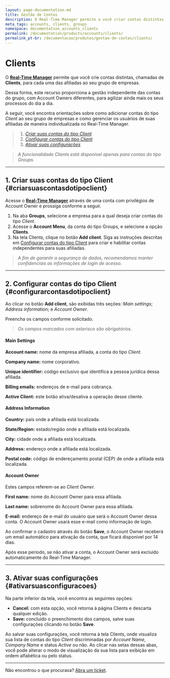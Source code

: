 ```yaml
---
layout: page-documentation-md
title: Gestão de Contas
description: O Real-Time Manager permite a você criar contas distintas, chamadas de Clients, para cada uma das afiliadas ao seu grupo de empresas.
meta_tags: accounts, clients, groups
namespace: documentation_accounts_clients
permalink: /documentation/products/accounts/clients/
permalink_pt-br: /documentacao/produtos/gestao-de-contas/clients/
---
```


# **Clients**



O **[Real-Time Manager](https://manager.azion.com/)** permite que você crie contas distintas, chamadas de **Clients**, para cada uma das afiliadas ao seu grupo de empresas.

Dessa forma, este recurso proporciona a gestão independente das contas do grupo, com Account Owners diferentes, para agilizar ainda mais os seus processos do dia a dia.

A seguir, você encontra orientações sobre como adicionar contas do tipo *Client* ao seu grupo de empresas e como gerenciar os usuários de suas afiliadas de maneira individualizada no Real-Time Manager.

> 1. [_Criar suas contas do tipo Client_](#criarsuascontasdotipoclient)
> 2. [_Configurar contas do tipo Client_](#configurarcontasdotipoclient)
> 3. [_Ativar suas configurações_](#ativarsuasconfiguracoes)

> _A funcionalidade Clients está disponível apenas para contas do tipo Groups._

___

## 1. Criar suas contas do tipo Client {#criarsuascontasdotipoclient}

Acesse o **[Real-Time Manager](https://manager.azion.com/)** através de uma conta com privilégios de Account Owner e prossiga conforme a seguir.

1. Na aba **Groups**, selecione a empresa para a qual deseja criar contas do tipo *Client*.
2. Acesse o **Account Menu**, da conta do tipo Groups, e selecione a opção **Clients**.
3. Na tela Clients, clique no botão **Add client**. Siga as instruções descritas em [Configurar contas do tipo Client](https://www.azion.com/pt-br/documentacao/produtos/gestao-de-contas/clients/#configurarcontasdotipoclient) para criar e habilitar contas independentes para suas afiliadas.

> _A fim de garantir a segurança de dados, recomendamos manter confidenciais as informações de login de acesso._

___

## 2. Configurar contas do tipo Client {#configurarcontasdotipoclient}

Ao clicar no botão **Add client**, são exibidas três seções: *Main settings*; *Address information*; e *Account Owner*.

Preencha os campos conforme solicitado.

> _Os campos marcados com asterisco são obrigatórios._

#### **Main Settings**

**Account name:** nome da empresa afiliada, a conta do tipo *Client*.

**Company name:** nome corporativo.

**Unique identifier:** código exclusivo que identifica a pessoa jurídica dessa afiliada.

**Billing emails:** endereços de e-mail para cobrança.

**Active Client:** este botão ativa/desativa a operação desse cliente.

#### **Address Information**

**Country:** país onde a afiliada está localizada.

**State/Region:** estado/região onde a afiliada está localizada.

**City:** cidade onde a afiliada está localizada.

**Address:** endereço onde a afiliada está localizada.

**Postal code:** código de endereçamento postal (CEP) de onde a afiliada está localizada.

#### **Account Owner**

Estes campos referem-se ao *Client Owner*.

**First name:** nome do Account Owner para essa afiliada.

**Last name:** sobrenome do Account Owner para essa afiliada.

**E-mail:** endereço de e-mail do usuário que será o Account Owner dessa conta. O Account Owner  usará esse e-mail como informação de login.

Ao confirmar o cadastro através do botão **Save**, o Account Owner receberá um email automático para ativação da conta, que ficará disponível por 14 dias.

Após esse período, se não ativar a conta, o Account Owner será excluído automaticamente do Real-Time Manager.

***

## 3. Ativar suas configurações {#ativarsuasconfiguracoes}

Na parte inferior da tela, você encontra as seguintes opções:

* **Cancel:** com esta opção, você retorna à página Clients e descarta qualquer edição.
* **Save:** concluído o preenchimento dos campos, salve suas configurações clicando no botão **Save**.

Ao salvar suas configurações, você retorna à tela Clients, onde visualiza sua lista de contas do tipo _Client_ discriminadas por *Account Name*, *Company Name* e status *Active* ou não. Ao clicar nas setas dessas abas, você pode alterar o modo de visualização da sua lista para exibição em ordem alfabética ou pelo status.

***

Não encontrou o que procurava? [Abra um ticket](https://tickets.azion.com/pt-BR/support/login/).
